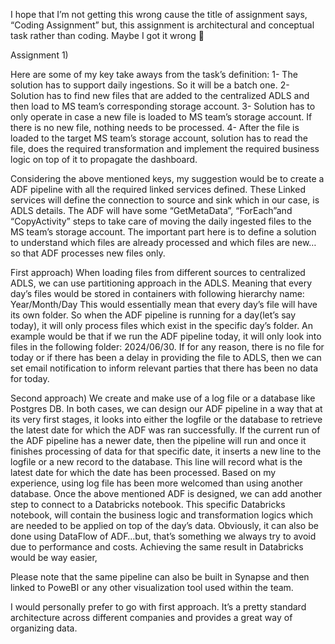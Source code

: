 I hope that I’m not getting this wrong cause the title of assignment says, “Coding Assignment” but, this assignment is architectural and conceptual task rather than coding. Maybe I got it wrong   

Assignment 1)

Here are some of my key take aways from the task’s definition:
1-	The solution has to support daily ingestions. So it will be a batch one. 
2-	Solution has to find new files that are added to the centralized ADLS and then load to MS team’s corresponding storage account. 
3-	Solution has to only operate in case a new file is loaded to MS team’s storage account. If there is no new file, nothing needs to be processed.
4-	After the file is loaded to the target MS team’s storage account, solution has to read the file, does the required transformation and implement the required business logic on top of it to propagate the dashboard.

Considering the above mentioned keys, my suggestion would be to create a ADF pipeline with all the required linked services defined. These Linked services will define the connection to source and sink which in our case, is ADLS details. 
The ADF will have some “GetMetaData”, “ForEach”and “CopyActivity” steps to take care of moving the daily ingested files to the MS team’s storage account. The important part here is to define a solution to understand which files are already processed and which files are new…so that ADF processes new files only. 

First approach) 
When loading files from different sources to centralized ADLS, we can use partitioning approach in the ADLS. Meaning that every day’s files would be stored in containers with following hierarchy name:
Year/Month/Day
This would essentially mean that every day’s file will have its own folder. So when the ADF pipeline is running for a day(let’s say today), it will only process files which exist in the specific day’s folder. An example would be that if we run the ADF pipeline today, it will only look into files in the following folder: 2024/06/30. 
If for any reason, there is no file for today or if there has been a delay in providing the file to ADLS, then we can set email notification to inform relevant parties that there has been no data for today.

Second approach) 
We create and make use of a log file or a database like Postgres DB. In both cases, we can design our ADF pipeline in a way that at its very first stages, it looks into either the logfile or the database to retrieve the latest date for which the ADF was ran successfully. If the current run of the ADF pipeline has a newer date, then the pipeline will run and once it finishes processing of data for that specific date, it inserts a new line to the logfile or a new record to the database. This line will record what is the latest date for which the date has been processed. Based on my experience, using log file has been more welcomed than using another database.
Once the above mentioned ADF is designed, we can add another step to connect to a Databricks notebook. This specific Databricks notebook, will contain the business logic and transformation logics which are needed to be applied on top of the day’s data. Obviously, it can also be done using DataFlow of ADF…but, that’s something we always try to avoid due to performance and costs. Achieving the same result in Databricks would be way easier,

Please note that the same pipeline can also be built in Synapse and then linked to PoweBI or any other visualization tool used within the team. 

I would personally prefer to go with first approach. It’s a pretty standard architecture across different companies and provides a great way of organizing data.



